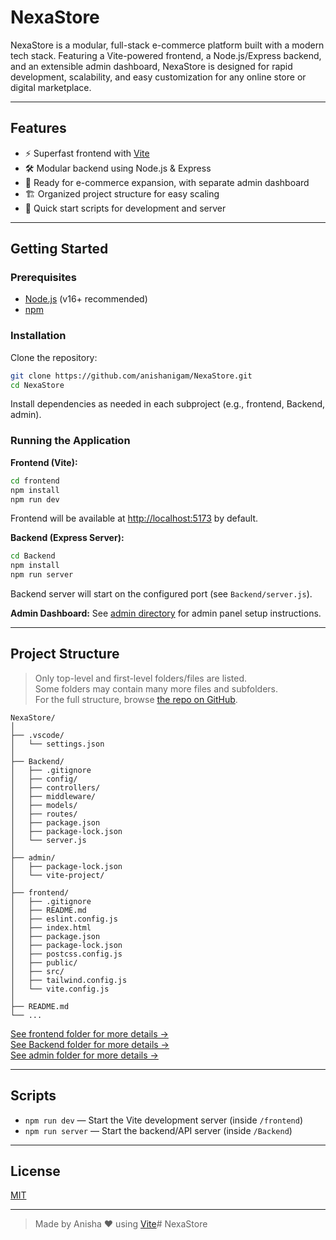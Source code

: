 # NexaStore

NexaStore is a modular, full-stack e-commerce platform built with a modern tech stack. Featuring a Vite-powered frontend, a Node.js/Express backend, and an extensible admin dashboard, NexaStore is designed for rapid development, scalability, and easy customization for any online store or digital marketplace.

---

## Features

- ⚡️ Superfast frontend with [Vite](https://vitejs.dev/)
- 🛠️ Modular backend using Node.js & Express
- 🛒 Ready for e-commerce expansion, with separate admin dashboard
- 🏗️ Organized project structure for easy scaling
- 🚀 Quick start scripts for development and server

---

## Getting Started

### Prerequisites

- [Node.js](https://nodejs.org/) (v16+ recommended)
- [npm](https://www.npmjs.com/)

### Installation

Clone the repository:
```bash
git clone https://github.com/anishanigam/NexaStore.git
cd NexaStore
```
Install dependencies as needed in each subproject (e.g., frontend, Backend, admin).

### Running the Application

**Frontend (Vite):**
```bash
cd frontend
npm install
npm run dev
```
Frontend will be available at [http://localhost:5173](http://localhost:5173) by default.

**Backend (Express Server):**
```bash
cd Backend
npm install
npm run server
```
Backend server will start on the configured port (see `Backend/server.js`).

**Admin Dashboard:**
See [admin directory](./admin/) for admin panel setup instructions.

---

## Project Structure

> Only top-level and first-level folders/files are listed.  
> Some folders may contain many more files and subfolders.  
> For the full structure, browse [the repo on GitHub](https://github.com/anishanigam/NexaStore).

```
NexaStore/
│
├── .vscode/
│   └── settings.json
│
├── Backend/
│   ├── .gitignore
│   ├── config/
│   ├── controllers/
│   ├── middleware/
│   ├── models/
│   ├── routes/
│   ├── package.json
│   ├── package-lock.json
│   └── server.js
│
├── admin/
│   ├── package-lock.json
│   └── vite-project/
│
├── frontend/
│   ├── .gitignore
│   ├── README.md
│   ├── eslint.config.js
│   ├── index.html
│   ├── package.json
│   ├── package-lock.json
│   ├── postcss.config.js
│   ├── public/
│   ├── src/
│   ├── tailwind.config.js
│   └── vite.config.js
│
├── README.md
└── ...
```
[See frontend folder for more details →](https://github.com/anishanigam/NexaStore/tree/main/frontend)  
[See Backend folder for more details →](https://github.com/anishanigam/NexaStore/tree/main/Backend)  
[See admin folder for more details →](https://github.com/anishanigam/NexaStore/tree/main/admin)

---

## Scripts

- `npm run dev` — Start the Vite development server (inside `/frontend`)
- `npm run server` — Start the backend/API server (inside `/Backend`)

---


## License

[MIT](LICENSE)

---

> Made by Anisha ❤ using [Vite](https://vitejs.dev/)# NexaStore




